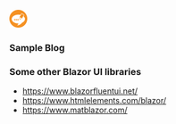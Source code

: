 <p align="left"><img src="https://github.com/VlaTo/SampleBlog/blob/master/sample-blog.png?raw=true" width="32" /><h3>Sample Blog</h3></p>

### Some other Blazor UI libraries
* https://www.blazorfluentui.net/
* https://www.htmlelements.com/blazor/
* https://www.matblazor.com/
